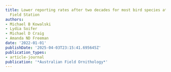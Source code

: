 ```yaml
---
title: Lower reporting rates after two decades for most bird species at a Wet Tropics
  Field Station
authors:
- Michael B Kowalski
- Lydia Soifer
- Michael D Craig
- Amanda ND Freeman
date: '2022-01-01'
publishDate: '2025-04-03T23:15:41.695645Z'
publication_types:
- article-journal
publication: '*Australian Field Ornithology*'
---
```

